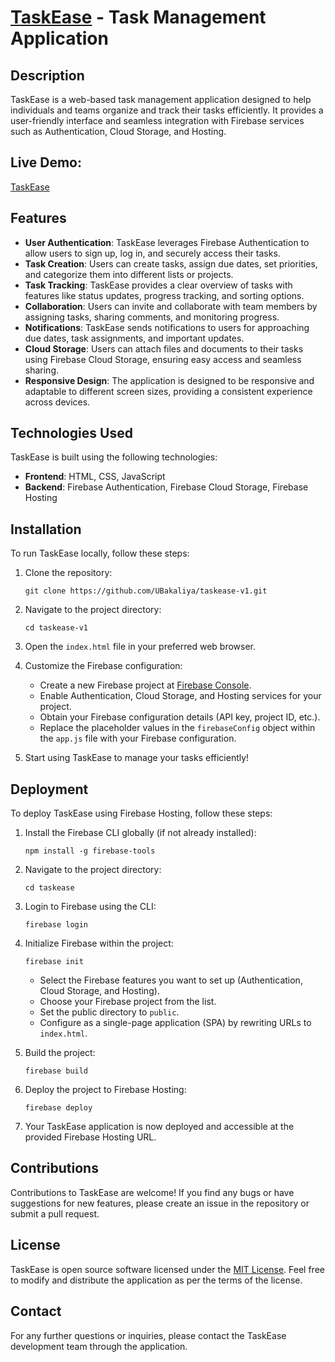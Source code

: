 # [TaskEase](https://taskease-v1.web.app/) - Task Management Application

## Description
TaskEase is a web-based task management application designed to help individuals and teams organize and track their tasks efficiently. It provides a user-friendly interface and seamless integration with Firebase services such as Authentication, Cloud Storage, and Hosting.

## Live Demo:
  [TaskEase](https://taskease-v1.web.app/) 
## Features
- **User Authentication**: TaskEase leverages Firebase Authentication to allow users to sign up, log in, and securely access their tasks.
- **Task Creation**: Users can create tasks, assign due dates, set priorities, and categorize them into different lists or projects.
- **Task Tracking**: TaskEase provides a clear overview of tasks with features like status updates, progress tracking, and sorting options.
- **Collaboration**: Users can invite and collaborate with team members by assigning tasks, sharing comments, and monitoring progress.
- **Notifications**: TaskEase sends notifications to users for approaching due dates, task assignments, and important updates.
- **Cloud Storage**: Users can attach files and documents to their tasks using Firebase Cloud Storage, ensuring easy access and seamless sharing.
- **Responsive Design**: The application is designed to be responsive and adaptable to different screen sizes, providing a consistent experience across devices.


## Technologies Used
TaskEase is built using the following technologies:

- **Frontend**: HTML, CSS, JavaScript
- **Backend**: Firebase Authentication, Firebase Cloud Storage, Firebase Hosting

## Installation
To run TaskEase locally, follow these steps:

1. Clone the repository:
   ```
   git clone https://github.com/UBakaliya/taskease-v1.git
   ```

2. Navigate to the project directory:
   ```
   cd taskease-v1
   ```

3. Open the `index.html` file in your preferred web browser.

4. Customize the Firebase configuration:
   - Create a new Firebase project at [Firebase Console](https://console.firebase.google.com).
   - Enable Authentication, Cloud Storage, and Hosting services for your project.
   - Obtain your Firebase configuration details (API key, project ID, etc.).
   - Replace the placeholder values in the `firebaseConfig` object within the `app.js` file with your Firebase configuration.

5. Start using TaskEase to manage your tasks efficiently!

## Deployment
To deploy TaskEase using Firebase Hosting, follow these steps:

1. Install the Firebase CLI globally (if not already installed):
   ```
   npm install -g firebase-tools
   ```

2. Navigate to the project directory:
   ```
   cd taskease
   ```

3. Login to Firebase using the CLI:
   ```
   firebase login
   ```

4. Initialize Firebase within the project:
   ```
   firebase init
   ```
   - Select the Firebase features you want to set up (Authentication, Cloud Storage, and Hosting).
   - Choose your Firebase project from the list.
   - Set the public directory to `public`.
   - Configure as a single-page application (SPA) by rewriting URLs to `index.html`.

5. Build the project:
   ```
   firebase build
   ```

6. Deploy the project to Firebase Hosting:
   ```
   firebase deploy
   ```

7. Your TaskEase application is now deployed and accessible at the provided Firebase Hosting URL.

## Contributions
Contributions to TaskEase are welcome! If you find any bugs or have suggestions for new features, please create an issue in the repository or submit a pull request.

## License
TaskEase is open source software licensed under the [MIT License](https://opensource.org/licenses/MIT). Feel free to modify and distribute the application as per the terms of the license.

## Contact
For any further questions or inquiries, please contact the TaskEase development team through the application.
